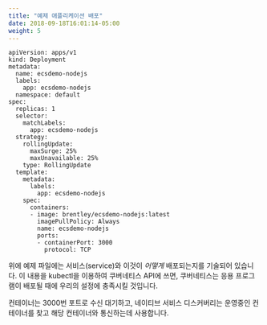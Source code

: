 ```yaml
---
title: "예제 애플리케이션 배포"
date: 2018-09-18T16:01:14-05:00
weight: 5
---
```


```
apiVersion: apps/v1
kind: Deployment
metadata:
  name: ecsdemo-nodejs
  labels:
    app: ecsdemo-nodejs
  namespace: default
spec:
  replicas: 1
  selector:
    matchLabels:
      app: ecsdemo-nodejs
  strategy:
    rollingUpdate:
      maxSurge: 25%
      maxUnavailable: 25%
    type: RollingUpdate
  template:
    metadata:
      labels:
        app: ecsdemo-nodejs
    spec:
      containers:
      - image: brentley/ecsdemo-nodejs:latest
        imagePullPolicy: Always
        name: ecsdemo-nodejs
        ports:
        - containerPort: 3000
          protocol: TCP
```
위에 예제 파일에는 서비스(service)와 이것이 *어떻게* 배포되는지를 기술되어 있습니다.
이 내용을 kubectl을 이용하여 쿠버네티스 API에 쓰면, 
쿠버네티스는 응용 프로그램이 배포될 때에 우리의 설정에 충족시킬 것입니다.

컨테이너는 3000번 포트로 수신 대기하고, 
네이티브 서비스 디스커버리는 운영중인 컨테이너를 찾고 해당 컨테이너와 통신하는데 사용합니다.
